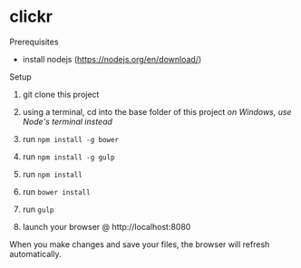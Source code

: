 # clickr

Prerequisites
- install nodejs (https://nodejs.org/en/download/)

Setup

1. git clone this project

2. using a terminal, cd into the base folder of this project *on Windows, use Node's terminal instead*

3. run `npm install -g bower`

4. run `npm install -g gulp`

5. run `npm install`

6. run `bower install`

6. run `gulp`

7. launch your browser @ http://localhost:8080

When you make changes and save your files, the browser will refresh automatically.
